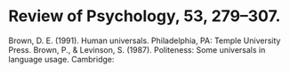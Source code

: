 # Review of Psychology, 53, 279–307.

Brown, D. E. (1991). Human universals. Philadelphia, PA: Temple University Press. Brown, P., & Levinson, S. (1987). Politeness: Some universals in language usage. Cambridge: